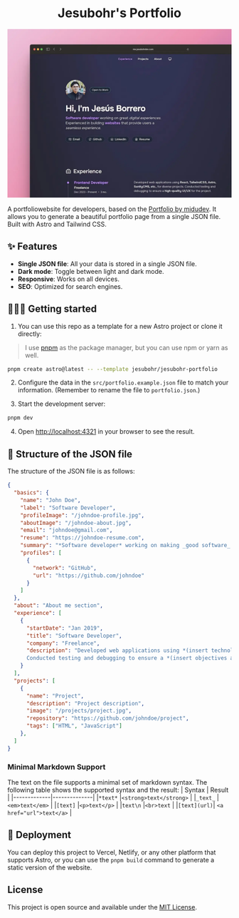 <h1 align="center">
  Jesubohr's Portfolio
</h1>

![Jesubohr Portfolio](./public/og-image.webp)

A portfoliowebsite for developers, based on the [Portfolio by midudev](https://github.com/midudev/porfolio.dev). It allows you to generate a beautiful portfolio page from a single JSON file. Built with Astro and Tailwind CSS.

## ✨ Features

- **Single JSON file**: All your data is stored in a single JSON file.
- **Dark mode**: Toggle between light and dark mode.
- **Responsive**: Works on all devices.
- **SEO**: Optimized for search engines.

## 👨🏻‍💻 Getting started

1. You can use this repo as a template for a new Astro project or clone it directly: 
> I use [pnpm](https://pnpm.io/) as the package manager, but you can use npm or yarn as well.

```bash
pnpm create astro@latest -- --template jesubohr/jesubohr-portfolio
```

2. Configure the data in the `src/portfolio.example.json` file to match your information. (Remember to rename the file to `portfolio.json`.)

3. Start the development server:

```bash
pnpm dev
```

4. Open [http://localhost:4321](http://localhost:4231) in your browser to see the result.

## 📄 Structure of the JSON file

The structure of the JSON file is as follows:

```json
{
  "basics": {
    "name": "John Doe",
    "label": "Software Developer",
    "profileImage": "/johndoe-profile.jpg",
    "aboutImage": "/johndoe-about.jpg",
    "email": "johndoe@gmail.com",
    "resume": "https://johndoe-resume.com",
    "summary": "*Software developer* working on making _good software_.",
    "profiles": [
      {
        "network": "GitHub",
        "url": "https://github.com/johndoe"
      }
    ]
  },
  "about": "About me section",
  "experience": [
    {
      "startDate": "Jan 2019",
      "title": "Software Developer",
      "company": "Freelance",
      "description": "Developed web applications using *(insert technologies)*, for diverse projects.
      Conducted testing and debugging to ensure a *(insert objectives achieved)* for the project."
    }
  ],
  "projects": [
    {
      "name": "Project",
      "description": "Project description",
      "image": "/projects/project.jpg",
      "repository": "https://github.com/johndoe/project",
      "tags": ["HTML", "JavaScript"]
    },
  ]
}
```
### Minimal Markdown Support

The text on the file supports a minimal set of markdown syntax. The following table shows the supported syntax and the result:
|   Syntax    |    Result    |
|-------------|--------------|
|`*text*`     |`<strong>text</strong>` |
|`_text_`     |`<em>text</em>` |
|`[text]`     |`<p>text</p>`   |
|`text\n`     |`<br>text`      |
|`[text](url)`| `<a href="url">text</a>` |

## 🚀 Deployment

You can deploy this project to Vercel, Netlify, or any other platform that supports Astro, or you can use the `pnpm build` command to generate a static version of the website.

## License

This project is open source and available under the [MIT License](LICENSE).

